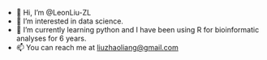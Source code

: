 - 👋 Hi, I’m @LeonLiu-ZL
- 👀 I’m interested in data science.
- 🌱 I’m currently learning python and I have been using R for bioinformatic analyses for 6 years.
- 📫 You can reach me at liuzhaoliang@gmail.com

<!---
LeonLiu-ZL/LeonLiu-ZL is a ✨ special ✨ repository because its `README.md` (this file) appears on your GitHub profile.
You can click the Preview link to take a look at your changes.
--->
